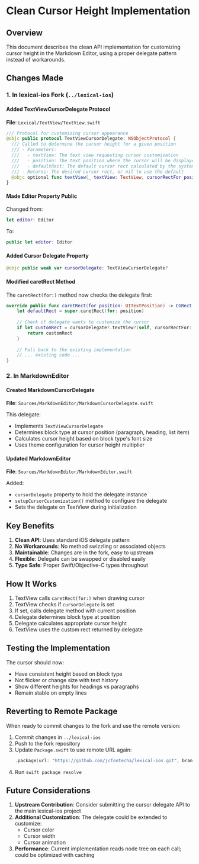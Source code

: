 # Clean Cursor Height Implementation

## Overview
This document describes the clean API implementation for customizing cursor height in the Markdown Editor, using a proper delegate pattern instead of workarounds.

## Changes Made

### 1. In lexical-ios Fork (`../lexical-ios`)

#### Added TextViewCursorDelegate Protocol
**File**: `Lexical/TextView/TextView.swift`

```swift
/// Protocol for customizing cursor appearance
@objc public protocol TextViewCursorDelegate: NSObjectProtocol {
  /// Called to determine the cursor height for a given position
  /// - Parameters:
  ///   - textView: The text view requesting cursor customization
  ///   - position: The text position where the cursor will be displayed
  ///   - defaultRect: The default cursor rect calculated by the system
  /// - Returns: The desired cursor rect, or nil to use the default
  @objc optional func textView(_ textView: TextView, cursorRectFor position: UITextPosition, defaultRect: CGRect) -> CGRect
}
```

#### Made Editor Property Public
Changed from:
```swift
let editor: Editor
```
To:
```swift
public let editor: Editor
```

#### Added Cursor Delegate Property
```swift
@objc public weak var cursorDelegate: TextViewCursorDelegate?
```

#### Modified caretRect Method
The `caretRect(for:)` method now checks the delegate first:
```swift
override public func caretRect(for position: UITextPosition) -> CGRect {
    let defaultRect = super.caretRect(for: position)
    
    // Check if delegate wants to customize the cursor
    if let customRect = cursorDelegate?.textView?(self, cursorRectFor: position, defaultRect: defaultRect) {
        return customRect
    }
    
    // Fall back to the existing implementation
    // ... existing code ...
}
```

### 2. In MarkdownEditor

#### Created MarkdownCursorDelegate
**File**: `Sources/MarkdownEditor/MarkdownCursorDelegate.swift`

This delegate:
- Implements `TextViewCursorDelegate`
- Determines block type at cursor position (paragraph, heading, list item)
- Calculates cursor height based on block type's font size
- Uses theme configuration for cursor height multiplier

#### Updated MarkdownEditor
**File**: `Sources/MarkdownEditor/MarkdownEditor.swift`

Added:
- `cursorDelegate` property to hold the delegate instance
- `setupCursorCustomization()` method to configure the delegate
- Sets the delegate on TextView during initialization

## Key Benefits

1. **Clean API**: Uses standard iOS delegate pattern
2. **No Workarounds**: No method swizzling or associated objects
3. **Maintainable**: Changes are in the fork, easy to upstream
4. **Flexible**: Delegate can be swapped or disabled easily
5. **Type Safe**: Proper Swift/Objective-C types throughout

## How It Works

1. TextView calls `caretRect(for:)` when drawing cursor
2. TextView checks if `cursorDelegate` is set
3. If set, calls delegate method with current position
4. Delegate determines block type at position
5. Delegate calculates appropriate cursor height
6. TextView uses the custom rect returned by delegate

## Testing the Implementation

The cursor should now:
- Have consistent height based on block type
- Not flicker or change size with text history
- Show different heights for headings vs paragraphs
- Remain stable on empty lines

## Reverting to Remote Package

When ready to commit changes to the fork and use the remote version:

1. Commit changes in `../lexical-ios`
2. Push to the fork repository
3. Update `Package.swift` to use remote URL again:
   ```swift
   .package(url: "https://github.com/jcfontecha/lexical-ios.git", branch: "main")
   ```
4. Run `swift package resolve`

## Future Considerations

1. **Upstream Contribution**: Consider submitting the cursor delegate API to the main lexical-ios project
2. **Additional Customization**: The delegate could be extended to customize:
   - Cursor color
   - Cursor width
   - Cursor animation
3. **Performance**: Current implementation reads node tree on each call; could be optimized with caching